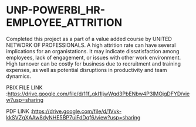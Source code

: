 # UNP-POWERBI_HR-EMPLOYEE_ATTRITION


Completed this project as a part of a value added course by UNITED NETWORK OF PROFESSIONALS. A high attrition rate can have several implications for an organistations. It may indicate dissatisfaction among employees, lack of engagement, or issues with other work environment. High turnover can be costly for business due to recruitment and training expenses, as well as potential disruptions in productivity and team dynamics.



PBIX FILE LINK :https://drive.google.com/file/d/11f_gkI1IjwWqd3PbENbw4P3lMOjgDFYD/view?usp=sharing


PDF LINK :https://drive.google.com/file/d/1Vvk-kkSVZgXAAw8dyNHE5BP7uiFdDqf6/view?usp=sharing






